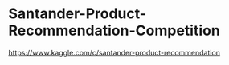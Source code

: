 # Santander-Product-Recommendation-Competition
https://www.kaggle.com/c/santander-product-recommendation
